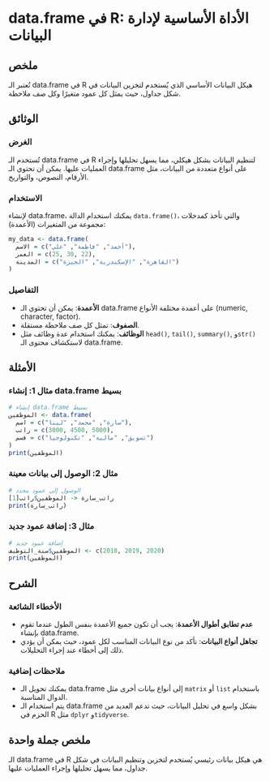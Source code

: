 <!--
Meta Description: # data.frame في R: الأداة الأساسية لإدارة البيانات ## ملخص تُعتبر الـ data.frame في R هيكل البيانات الأساسي الذي يُستخدم لتخزين البيانات في شكل جداول،...
Meta Keywords: data, frame, البيانات, الـ, عمود
-->

# data.frame في R: الأداة الأساسية لإدارة البيانات

## ملخص
تُعتبر الـ data.frame في R هيكل البيانات الأساسي الذي يُستخدم لتخزين البيانات في شكل جداول، حيث يمثل كل عمود متغيرًا وكل صف ملاحظة.

## الوثائق
### الغرض
تُستخدم الـ data.frame في R لتنظيم البيانات بشكل هيكلي، مما يسهل تحليلها وإجراء العمليات عليها. يمكن أن تحتوي الـ data.frame على أنواع متعددة من البيانات، مثل الأرقام، النصوص، والتواريخ.

### الاستخدام
لإنشاء data.frame، يمكنك استخدام الدالة `data.frame()`، والتي تأخذ كمدخلات مجموعة من المتغيرات (الأعمدة):

```R
my_data <- data.frame(
  الاسم = c("أحمد", "فاطمة", "علي"),
  العمر = c(25, 30, 22),
  المدينة = c("القاهرة", "الإسكندرية", "الجيزة")
)
```

### التفاصيل
- **الأعمدة**: يمكن أن تحتوي الـ data.frame على أعمدة مختلفة الأنواع (numeric, character, factor).
- **الصفوف**: تمثل كل صف ملاحظة مستقلة.
- **الوظائف**: يمكنك استخدام عدة وظائف مثل `head()`, `tail()`, `summary()`, و`str()` لاستكشاف محتوى الـ data.frame.

## الأمثلة
### مثال 1: إنشاء data.frame بسيط
```R
# إنشاء data.frame بسيط
الموظفين <- data.frame(
  اسم = c("سارة", "محمد", "لينا"),
  راتب = c(3000, 4500, 5000),
  قسم = c("تسويق", "مالية", "تكنولوجيا")
)
print(الموظفين)
```

### مثال 2: الوصول إلى بيانات معينة
```R
# الوصول إلى عمود محدد
راتب_سارة <- الموظفين$راتب[1]
print(راتب_سارة)
```

### مثال 3: إضافة عمود جديد
```R
# إضافة عمود جديد
الموظفين$سنة_التوظيف <- c(2018, 2019, 2020)
print(الموظفين)
```

## الشرح
### الأخطاء الشائعة
- **عدم تطابق أطوال الأعمدة**: يجب أن تكون جميع الأعمدة بنفس الطول عندما تقوم بإنشاء data.frame.
- **تجاهل أنواع البيانات**: تأكد من نوع البيانات المناسب لكل عمود، حيث يمكن أن يؤدي ذلك إلى أخطاء عند إجراء التحليلات.

### ملاحظات إضافية
- يمكنك تحويل الـ data.frame إلى أنواع بيانات أخرى مثل `matrix` أو `list` باستخدام الدوال المناسبة.
- يتم استخدام الـ data.frame بشكل واسع في تحليل البيانات، حيث تدعم العديد من الحزم في R مثل `dplyr` و`tidyverse`.

## ملخص جملة واحدة
الـ data.frame في R هي هيكل بيانات رئيسي يُستخدم لتخزين وتنظيم البيانات في شكل جداول، مما يسهل تحليلها وإجراء العمليات عليها.